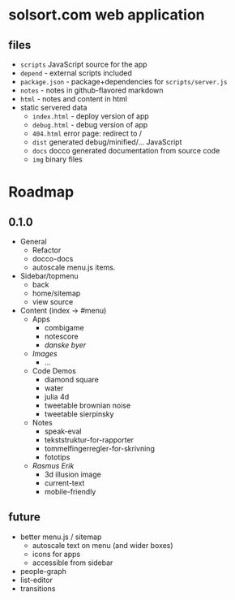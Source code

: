 # solsort.com web application

## files

- `scripts` JavaScript source for the app
- `depend` - external scripts included
- `package.json` - package+dependencies for `scripts/server.js`
- `notes` - notes in github-flavored markdown
- `html` - notes and content in html
- static servered data
    - `index.html` - deploy version of app
    - `debug.html` - debug version of app
    - `404.html` error page: redirect to /
    - `dist` generated debug/minified/... JavaScript
    - `docs` docco generated documentation from source code
    - `img` binary files

# Roadmap
## 0.1.0

- General
    - Refactor
    - docco-docs
    - autoscale menu.js items.
- Sidebar/topmenu
    - back
    - home/sitemap
    - view source
- Content (index -> #menu)
    - Apps
        - combigame
        - notescore
        - *danske byer*
    - *Images*
        - ...
    - Code Demos
        - diamond square
        - water
        - julia 4d
        - tweetable brownian noise
        - tweetable sierpinsky
    - Notes
        - speak-eval
        - tekststruktur-for-rapporter
        - tommelfingerregler-for-skrivning
        - fototips
    - *Rasmus Erik*
        - 3d illusion image
        - current-text
        - mobile-friendly

## future

- better menu.js / sitemap
    - autoscale text on menu (and wider boxes)
    - icons for apps
    - accessible from sidebar
- people-graph
- list-editor
- transitions
